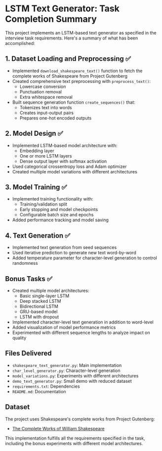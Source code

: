 # LSTM Text Generator: Task Completion Summary

This project implements an LSTM-based text generator as specified in the interview task requirements. Here's a summary of what has been accomplished:

## 1. Dataset Loading and Preprocessing ✅
- Implemented `download_shakespeare_text()` function to fetch the complete works of Shakespeare from Project Gutenberg
- Created comprehensive text preprocessing with `preprocess_text()`:
  - Lowercase conversion
  - Punctuation removal
  - Extra whitespace removal
- Built sequence generation function `create_sequences()` that:
  - Tokenizes text into words
  - Creates input-output pairs
  - Prepares one-hot encoded outputs

## 2. Model Design ✅
- Implemented LSTM-based model architecture with:
  - Embedding layer
  - One or more LSTM layers
  - Dense output layer with softmax activation
- Used categorical crossentropy loss and Adam optimizer
- Created multiple model variations with different architectures

## 3. Model Training ✅
- Implemented training functionality with:
  - Training/validation split
  - Early stopping and model checkpoints
  - Configurable batch size and epochs
- Added performance tracking and model saving

## 4. Text Generation ✅
- Implemented text generation from seed sequences
- Used iterative prediction to generate new text word-by-word
- Added temperature parameter for character-level generation to control randomness

## Bonus Tasks ✅
- Created multiple model architectures:
  - Basic single-layer LSTM
  - Deep stacked LSTM
  - Bidirectional LSTM
  - GRU-based model
  - LSTM with dropout
- Implemented character-level text generation in addition to word-level
- Added visualization of model performance metrics
- Experimented with different sequence lengths to analyze impact on quality

## Files Delivered
- `shakespeare_text_generator.py`: Main implementation 
- `char_level_generator.py`: Character-level generation
- `model_variations.py`: Experiments with different architectures
- `demo_text_generator.py`: Small demo with reduced dataset
- `requirements.txt`: Dependencies
- `README.md`: Documentation

## Dataset
The project uses Shakespeare's complete works from Project Gutenberg:
- [The Complete Works of William Shakespeare](https://www.gutenberg.org/ebooks/100)

This implementation fulfills all the requirements specified in the task, including the bonus experiments with different model architectures. 